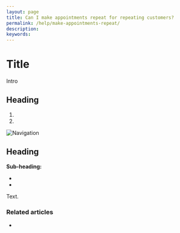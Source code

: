 ```yaml
---
layout: page
title: Can I make appointments repeat for repeating customers?
permalink: /help/make-appointments-repeat/
description:
keywords:
---
```


# Title

Intro

## Heading

1.
2.

![Navigation](images/foldername/file.png)

## Heading

**Sub-heading:**

*
*

Text.

### Related articles

*
